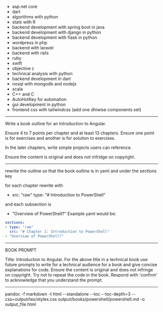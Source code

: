 - asp.net core
- dart
- algorithms with python
- stats with R
- backend development with spring boot in java
- backend development with django in python
- backend development with flask in python
- wordpress in php
- backend with laravel
- backend with rails
- ruby
- swift
- objective c
- technical analysis with python
- backend development in dart
- nosql with mongodb and nodejs
- scala
- C++ and C
- AutoHotKey for automation
- gui development in python
- frontend css with tailwindcss (add one dhiwise components set)

------

  Write a book outline for an Introduction to Angular. 

  Ensure 4 to 7 points per chapter and at least 13 chapters. Ensure one point is for exercises and another is for solution to exercises.

  In the later chapters, write simple projects users can reference.

  Ensure the content is original and does not infridge on copyright.


------


rewrite the outline so that the book outline is in yaml and under the sections key

for each chapter rewrite with

- src: "raw"
  type: "# Introduction to PowerShell"

and each subsection is 

- "Overview of PowerShell?"
Example yaml would be:

```yaml
sections:
- type: "raw"
  src: "# Chapter 1: Introduction to PowerShell"
- "Overview of PowerShell?"
```


------
BOOK PROMPT

Title: Introduction to Angular. For the above title in a technical book use future prompts to write for a technical audience for a book and give concise explanations for code. Ensure the content is original and does not infringe on copyright. Try not to repeat the code in the book. Respond with 'confirm' to acknowledge that you understand the prompt.

------

pandoc -f markdown -t html --standalone --toc --toc-depth=3 --css=output/tex/styles.css output/books/powershell/powershell.md -o output_file.html